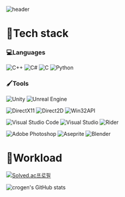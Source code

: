 ![header](https://capsule-render.vercel.app/api?type=soft&color=282A36&height=200&section=header&text=Hello&fontSize=90&fontColor=F8F8F2&animation=fadeIn&desc=YounghwanChoi&descAlignY=90)


# 📍Tech stack
### 💻Languages
![C++](https://img.shields.io/badge/c++-%2300599C.svg?style=for-the-badge&logo=c%2B%2B&logoColor=white)
![C#](https://img.shields.io/badge/c%23-%23239120.svg?style=for-the-badge&logo=csharp&logoColor=white)
![C](https://img.shields.io/badge/c-%2300599C.svg?style=for-the-badge&logo=c&logoColor=white)
![Python](https://img.shields.io/badge/python-3670A0?style=for-the-badge&logo=python&logoColor=ffdd54)


### 🖌️Tools 
![Unity](https://img.shields.io/badge/unity-%23000000.svg?style=for-the-badge&logo=unity&logoColor=white)
![Unreal Engine](https://img.shields.io/badge/unrealengine-%23313131.svg?style=for-the-badge&logo=unrealengine&logoColor=white)

![DirectX11](https://img.shields.io/badge/directx11-%2364f.svg?style=for-the-badge&color=green)
![Direct2D](https://img.shields.io/badge/direct2D-%2364f.svg?style=for-the-badge&color=green)
![Win32API](https://img.shields.io/badge/win32api-%2364f.svg?style=for-the-badge&logo=window&logoColor=white)

![Visual Studio Code](https://img.shields.io/badge/Visual%20Studio%20Code-0078d7.svg?style=for-the-badge&logo=visual-studio-code&logoColor=white)
![Visual Studio](https://img.shields.io/badge/Visual%20Studio-5C2D91.svg?style=for-the-badge&logo=visual-studio&logoColor=white)
![Rider](https://img.shields.io/badge/Rider-000000.svg?style=for-the-badge&logo=Rider&logoColor=white&color=black&labelColor=crimson)

![Adobe Photoshop](https://img.shields.io/badge/adobe%20photoshop-%2331A8FF.svg?style=for-the-badge&logo=adobe%20photoshop&logoColor=white)
![Aseprite](https://img.shields.io/badge/Aseprite-FFFFFF?style=for-the-badge&logo=Aseprite&logoColor=#7D929E)
![Blender](https://img.shields.io/badge/blender-%23F5792A.svg?style=for-the-badge&logo=blender&logoColor=white)


# 📍Workload
<p><a href="https://solved.ac/younghwan0407">
<img src="http://mazassumnida.wtf/api/v2/generate_badge?boj=younghwan0407" alt="Solved.ac프로필">
</a></p>

![crogen's GitHub stats](https://github-readme-stats.vercel.app/api?username=Crogen0407&hide=stars,contribs&count_private=true&show_icons=true&&theme=dracula)
